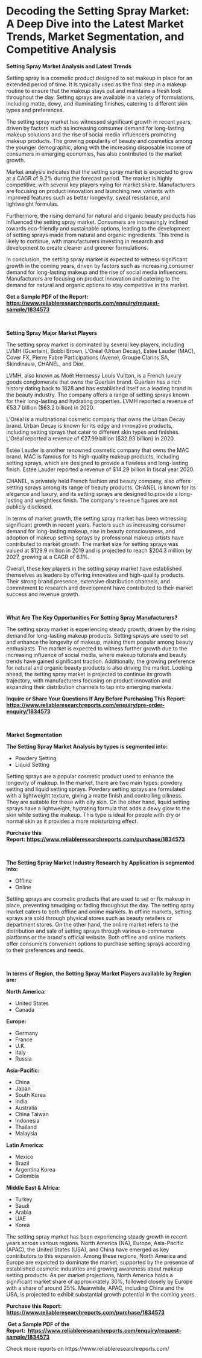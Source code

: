 <p><h1>Decoding the Setting Spray Market: A Deep Dive into the Latest Market Trends, Market Segmentation, and Competitive Analysis</h1></p><p><strong>Setting Spray Market Analysis and Latest Trends</strong></p>
<p><p>Setting spray is a cosmetic product designed to set makeup in place for an extended period of time. It is typically used as the final step in a makeup routine to ensure that the makeup stays put and maintains a fresh look throughout the day. Setting sprays are available in a variety of formulations, including matte, dewy, and illuminating finishes, catering to different skin types and preferences.</p><p>The setting spray market has witnessed significant growth in recent years, driven by factors such as increasing consumer demand for long-lasting makeup solutions and the rise of social media influencers promoting makeup products. The growing popularity of beauty and cosmetics among the younger demographic, along with the increasing disposable income of consumers in emerging economies, has also contributed to the market growth.</p><p>Market analysis indicates that the setting spray market is expected to grow at a CAGR of 9.2% during the forecast period. The market is highly competitive, with several key players vying for market share. Manufacturers are focusing on product innovation and launching new variants with improved features such as better longevity, sweat resistance, and lightweight formulas.</p><p>Furthermore, the rising demand for natural and organic beauty products has influenced the setting spray market. Consumers are increasingly inclined towards eco-friendly and sustainable options, leading to the development of setting sprays made from natural and organic ingredients. This trend is likely to continue, with manufacturers investing in research and development to create cleaner and greener formulations.</p><p>In conclusion, the setting spray market is expected to witness significant growth in the coming years, driven by factors such as increasing consumer demand for long-lasting makeup and the rise of social media influencers. Manufacturers are focusing on product innovation and catering to the demand for natural and organic options to stay competitive in the market.</p></p>
<p><strong>Get a Sample PDF of the Report:&nbsp; <a href="https://www.reliableresearchreports.com/enquiry/request-sample/1834573">https://www.reliableresearchreports.com/enquiry/request-sample/1834573</a></strong></p>
<p>&nbsp;</p>
<p><strong>Setting Spray Major Market Players</strong></p>
<p><p>The setting spray market is dominated by several key players, including LVMH (Guerlain), Bobbi Brown, L'Oréal (Urban Decay), Estée Lauder (MAC), Cover FX, Pierre Fabre Participations (Avene), Groupe Clarins SA, Skindinavia, CHANEL, and Dior.</p><p>LVMH, also known as Moët Hennessy Louis Vuitton, is a French luxury goods conglomerate that owns the Guerlain brand. Guerlain has a rich history dating back to 1828 and has established itself as a leading brand in the beauty industry. The company offers a range of setting sprays known for their long-lasting and hydrating properties. LVMH reported a revenue of €53.7 billion ($63.2 billion) in 2020.</p><p>L'Oréal is a multinational cosmetic company that owns the Urban Decay brand. Urban Decay is known for its edgy and innovative products, including setting sprays that cater to different skin types and finishes. L'Oréal reported a revenue of €27.99 billion ($32.93 billion) in 2020. </p><p>Estée Lauder is another renowned cosmetic company that owns the MAC brand. MAC is famous for its high-quality makeup products, including setting sprays, which are designed to provide a flawless and long-lasting finish. Estée Lauder reported a revenue of $14.29 billion in fiscal year 2020.</p><p>CHANEL, a privately held French fashion and beauty company, also offers setting sprays among its range of beauty products. CHANEL is known for its elegance and luxury, and its setting sprays are designed to provide a long-lasting and weightless finish. The company's revenue figures are not publicly disclosed.</p><p>In terms of market growth, the setting spray market has been witnessing significant growth in recent years. Factors such as increasing consumer demand for long-lasting makeup, rise in beauty consciousness, and adoption of makeup setting sprays by professional makeup artists have contributed to market growth. The market size for setting sprays was valued at $129.9 million in 2019 and is projected to reach $204.3 million by 2027, growing at a CAGR of 6.1%.</p><p>Overall, these key players in the setting spray market have established themselves as leaders by offering innovative and high-quality products. Their strong brand presence, extensive distribution channels, and commitment to research and development have contributed to their market success and revenue growth.</p></p>
<p>&nbsp;</p>
<p><strong>What Are The Key Opportunities For Setting Spray Manufacturers?</strong></p>
<p><p>The setting spray market is experiencing steady growth, driven by the rising demand for long-lasting makeup products. Setting sprays are used to set and enhance the longevity of makeup, making them popular among beauty enthusiasts. The market is expected to witness further growth due to the increasing influence of social media, where makeup tutorials and beauty trends have gained significant traction. Additionally, the growing preference for natural and organic beauty products is also driving the market. Looking ahead, the setting spray market is projected to continue its growth trajectory, with manufacturers focusing on product innovation and expanding their distribution channels to tap into emerging markets.</p></p>
<p><strong>Inquire or Share Your Questions If Any Before Purchasing This Report: <a href="https://www.reliableresearchreports.com/enquiry/pre-order-enquiry/1834573">https://www.reliableresearchreports.com/enquiry/pre-order-enquiry/1834573</a></strong></p>
<p>&nbsp;</p>
<p><strong>Market Segmentation</strong></p>
<p><strong>The Setting Spray Market Analysis by types is segmented into:</strong></p>
<p><ul><li>Powdery Setting</li><li>Liquid Setting</li></ul></p>
<p><p>Setting sprays are a popular cosmetic product used to enhance the longevity of makeup. In the market, there are two main types: powdery setting and liquid setting sprays. Powdery setting sprays are formulated with a lightweight texture, giving a matte finish and controlling oiliness. They are suitable for those with oily skin. On the other hand, liquid setting sprays have a lightweight, hydrating formula that adds a dewy glow to the skin while setting the makeup. This type is ideal for people with dry or normal skin as it provides a more moisturizing effect.</p></p>
<p><strong>Purchase this Report:&nbsp;<a href="https://www.reliableresearchreports.com/purchase/1834573">https://www.reliableresearchreports.com/purchase/1834573</a></strong></p>
<p>&nbsp;</p>
<p><strong>The Setting Spray Market Industry Research by Application is segmented into:</strong></p>
<p><ul><li>Offline</li><li>Online</li></ul></p>
<p><p>Setting sprays are cosmetic products that are used to set or fix makeup in place, preventing smudging or fading throughout the day. The setting spray market caters to both offline and online markets. In offline markets, setting sprays are sold through physical stores such as beauty retailers or department stores. On the other hand, the online market refers to the distribution and sale of setting sprays through various e-commerce platforms or the brand's official website. Both offline and online markets offer consumers convenient options to purchase setting sprays according to their preferences and needs.</p></p>
<p>&nbsp;</p>
<p><strong>In terms of Region, the Setting Spray Market Players available by Region are:</strong></p>
<p>
    <p> <strong> North America: </strong>
        <ul>
            <li>United States</li>
            <li>Canada</li>
        </ul>
        </p> 
    <p> <strong> Europe: </strong>
        <ul>
            <li>Germany</li>
            <li>France</li>
            <li>U.K.</li>
            <li>Italy</li>
            <li>Russia</li>
        </ul>
        </p> 
    <p> <strong> Asia-Pacific: </strong>
        <ul>
            <li>China</li>
            <li>Japan</li>
            <li>South Korea</li>
            <li>India</li>
            <li>Australia</li>
            <li>China Taiwan</li>
            <li>Indonesia</li>
            <li>Thailand</li>
            <li>Malaysia</li>
        </ul>
        </p> 
    <p> <strong> Latin America: </strong>
        <ul>
            <li>Mexico</li>
            <li>Brazil</li>
            <li>Argentina Korea</li>
            <li>Colombia</li>
        </ul>
        </p> 
    <p> <strong> Middle East & Africa: </strong>
        <ul>
            <li>Turkey</li>
            <li>Saudi</li>
            <li>Arabia</li>
            <li>UAE</li>
            <li>Korea</li>
        </ul>
    </p>
    </p>
<p><p>The setting spray market has been experiencing steady growth in recent years across various regions. North America (NA), Europe, Asia-Pacific (APAC), the United States (USA), and China have emerged as key contributors to this expansion. Among these regions, North America and Europe are expected to dominate the market, supported by the presence of established cosmetic industries and growing awareness about makeup setting products. As per market projections, North America holds a significant market share of approximately 30%, followed closely by Europe with a share of around 25%. Meanwhile, APAC, including China and the USA, is projected to exhibit substantial growth potential in the coming years.</p></p>
<p><strong>Purchase this Report: <a href="https://www.reliableresearchreports.com/purchase/1834573">https://www.reliableresearchreports.com/purchase/1834573</a></strong></p>
<p>&nbsp;<strong>Get a Sample PDF of the Report:&nbsp;&nbsp;<a href="https://www.reliableresearchreports.com/enquiry/request-sample/1834573">https://www.reliableresearchreports.com/enquiry/request-sample/1834573</a></strong></p>
<p><strong></strong></p>
<p>Check more reports on https://www.reliableresearchreports.com/</p>